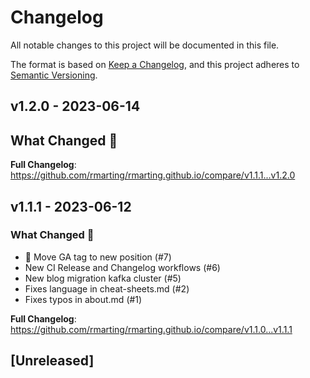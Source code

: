 # Changelog

All notable changes to this project will be documented in this file.

The format is based on [Keep a Changelog](https://keepachangelog.com/en/1.1.0/),
and this project adheres to [Semantic Versioning](https://semver.org/spec/v2.0.0.html).

## v1.2.0 - 2023-06-14

## What Changed 👀

**Full Changelog**: https://github.com/rmarting/rmarting.github.io/compare/v1.1.1...v1.2.0

## v1.1.1 - 2023-06-12

### What Changed 👀

- 🧐 Move GA tag to new position (#7)
- New CI Release and Changelog workflows (#6)
- New blog migration kafka cluster (#5)
- Fixes language in cheat-sheets.md (#2)
- Fixes typos in about.md (#1)

**Full Changelog**: https://github.com/rmarting/rmarting.github.io/compare/v1.1.0...v1.1.1

## [Unreleased]
